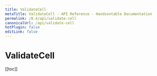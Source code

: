 ```yaml
---
title: ValidateCell
metaTitle: ValidateCell - API Reference - Handsontable Documentation
permalink: /8.4/api/validate-cell
canonicalUrl: /api/validate-cell
hotPlugin: false
editLink: false
---
```


# ValidateCell

[[toc]]

